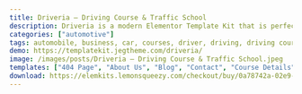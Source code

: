 ```yaml
---
title: Driveria – Driving Course & Traffic School
description: Driveria is a modern Elementor Template Kit that is perfect to create a WordPress-based website for a driving school, driving courses, driving lessons, traffic school, and any related courses website. This template has a professional design with a 100% responsive layout, is retina-ready, and is very easy to customize because using Elementor so you don’t need a single line of coding!
categories: ["automotive"]
tags: automobile, business, car, courses, driver, driving, driving courses, driving lessons, driving school, education, lessons, license, traffic, traffic school, training
demo: https://templatekit.jegtheme.com/driveria/
image: /images/posts/Driveria – Driving Course & Traffic School.jpeg
templates: ["404 Page", "About Us", "Blog", "Contact", "Course Details", "Courses", "Faq", "Footer", "Global", "Header", "Home", "Instructor", "Metform Contact", "Metform Register", "Pricing", "Registration", "Single Blog"]
download: https://elemkits.lemonsqueezy.com/checkout/buy/0a78742a-02e9-4e86-b1d1-5c23d89a7779
---
```

